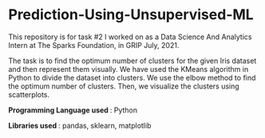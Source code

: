 # Prediction-Using-Unsupervised-ML
This repository is for task #2 I worked on as a Data Science And Analytics Intern at The Sparks Foundation, in GRIP July, 2021.</p>
The task is to find the optimum number of clusters for the given Iris dataset and then represent them visually.
We have used the KMeans algorithm in Python to divide the dataset into clusters.
We use the elbow method to find the optimum number of clusters.
Then, we visualize the clusters using scatterplots.

<b>Programming Language used </b>: Python</p>
<b>Libraries used </b>: pandas, sklearn, matplotlib
